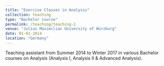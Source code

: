 ```yaml
---
title: "Exercise Classes in Analysis"
collection: teaching
type: "Bachelor course"
permalink: /teaching/teaching-1
venue: "Julius Maximilian University of Würzburg"
date: 01-01-2014
location: "Germany"
---
```

Teaching assistant from Summer 2014 to Winter 2017 in various Bachelor courses on Analysis (Analysis I, Analysis II & Advanced Analysis).
